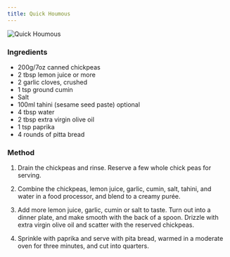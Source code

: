 ```yaml
---
title: Quick Houmous
---
```


![Quick Houmous](https://msb.me.uk/resources/quick-houmous.jpg)

### Ingredients

* 200g/7oz canned chickpeas
* 2 tbsp lemon juice or more
* 2 garlic cloves, crushed
* 1 tsp ground cumin
* Salt
* 100ml tahini (sesame seed paste) optional
* 4 tbsp water
* 2 tbsp extra virgin olive oil
* 1 tsp paprika
* 4 rounds of pitta bread


### Method

1. Drain the chickpeas and rinse. Reserve a few whole chick peas for serving.

2. Combine the chickpeas, lemon juice, garlic, cumin, salt, tahini, 
and water in a food processor, and blend to a creamy purée.

3. Add more lemon juice, garlic, cumin or salt to taste. 
Turn out into a dinner plate, and make smooth with the back of a spoon. 
Drizzle with extra virgin olive oil and scatter with the reserved chickpeas.

4. Sprinkle with paprika and serve with pita bread, 
warmed in a moderate oven for three minutes, and cut into quarters.

